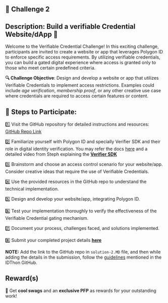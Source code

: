  ## 🌟 Challenge 2

## Description: Build a verifiable Credential Website/dApp 🚪

Welcome to the Verifiable Credential Challenge! In this exciting challenge, participants are invited to create a website or app that leverages Polygon ID to enforce specific access requirements. By utilizing verifiable credentials, you can build a gated digital experience where access is granted only to those who meet certain predefined criteria.

**🔍 Challenge Objective**: Design and develop a website or app that utilizes Verifiable Credentials to implement access restrictions. Examples could include *age verification*, *membership proof*, or any other creative use case where credentials are required to access certain features or content.

## 📝 Steps to Participate: 

1️⃣ Visit the GitHub repository for detailed instructions and resources: [GitHub Repo Link](https://github.com/oceans404/vc-verifier) 

2️⃣ Familiarize yourself with Polygon ID and specially Verifier SDK and their role in digital identity verification. You may refer the docs [here](https://0xpolygonid.github.io/tutorials/) and a detailed video from Steph explaining the [**Verifier SDK**](https://drive.google.com/file/d/1ZCFpnxOi-nWYUoGrGbSEcjIf1Vmb35NP/view?usp=sharing)

3️⃣ Brainstorm and choose an access control scenario for your website/app. Consider creative ideas that require the use of Verifiable Credentials.

4️⃣ Use the provided resources in the GitHub repo to understand the technical implementation.

5️⃣ Design and develop your website/app, integrating Polygon ID. 

6️⃣ Test your implementation thoroughly to verify the effectiveness of the Verifiable Credential gating mechanism.

7️⃣ Document your process, challenges faced, and solutions implemented.

8️⃣ Submit your completed project details [**here**](https://airtable.com/shrNCmi6zP4RDklNi)  

**NOTE:** Add the link to the GitHub repo in `solution-2.MD` file, and then while adding the details in the submission, follow the [guidelines](https://github.com/Polygon-Advocates/idThon/blob/main/pull_request_template.md) mentioned in the IDThon GitHub.

## Reward(s)

🎁 Get **cool swags** and an **exclusive PFP** as rewards for your outstanding work!


